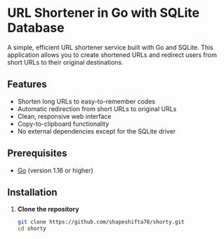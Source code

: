 # URL Shortener in Go with SQLite Database

A simple, efficient URL shortener service built with Go and SQLite. 
This application allows you to create shortened URLs and redirect users from short URLs to their original destinations.

## Features

- Shorten long URLs to easy-to-remember codes
- Automatic redirection from short URLs to original URLs
- Clean, responsive web interface
- Copy-to-clipboard functionality
- No external dependencies except for the SQLite driver

## Prerequisites

- [Go](https://golang.org/dl/) (version 1.16 or higher)

## Installation

1. **Clone the repository**

   ```bash
   git clone https://github.com/shapeshifta78/shorty.git
   cd shorty
